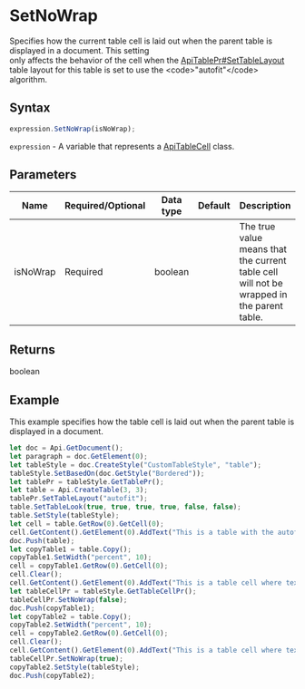 # SetNoWrap

Specifies how the current table cell is laid out when the parent table is displayed in a document. This setting\
only affects the behavior of the cell when the [ApiTablePr#SetTableLayout](../../ApiTablePr/Methods/SetTableLayout.md) table layout for this table is set to use the &lt;code&gt;"autofit"&lt;/code&gt; algorithm.

## Syntax

```javascript
expression.SetNoWrap(isNoWrap);
```

`expression` - A variable that represents a [ApiTableCell](../ApiTableCell.md) class.

## Parameters

| **Name** | **Required/Optional** | **Data type** | **Default** | **Description** |
| ------------- | ------------- | ------------- | ------------- | ------------- |
| isNoWrap | Required | boolean |  | The true value means that the current table cell will not be wrapped in the parent table. |

## Returns

boolean

## Example

This example specifies how the table cell is laid out when the parent table is displayed in a document.

```javascript editor-
let doc = Api.GetDocument();
let paragraph = doc.GetElement(0);
let tableStyle = doc.CreateStyle("CustomTableStyle", "table");
tableStyle.SetBasedOn(doc.GetStyle("Bordered"));
let tablePr = tableStyle.GetTablePr();
let table = Api.CreateTable(3, 3);
tablePr.SetTableLayout("autofit");
table.SetTableLook(true, true, true, true, false, false);
table.SetStyle(tableStyle);
let cell = table.GetRow(0).GetCell(0);
cell.GetContent().GetElement(0).AddText("This is a table with the autofit type of the table layout.");
doc.Push(table);
let copyTable1 = table.Copy();
copyTable1.SetWidth("percent", 10);
cell = copyTable1.GetRow(0).GetCell(0);
cell.Clear();
cell.GetContent().GetElement(0).AddText("This is a table cell where text is wrapped when we try to change table width.");
let tableCellPr = tableStyle.GetTableCellPr();
tableCellPr.SetNoWrap(false);
doc.Push(copyTable1);
let copyTable2 = table.Copy();
copyTable2.SetWidth("percent", 10);
cell = copyTable2.GetRow(0).GetCell(0);
cell.Clear();
cell.GetContent().GetElement(0).AddText("This is a table cell where text is not wrapped when we try to change table width.");
tableCellPr.SetNoWrap(true);
copyTable2.SetStyle(tableStyle);
doc.Push(copyTable2);
```
